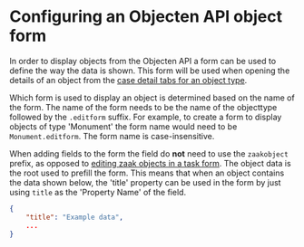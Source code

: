 # Configuring an Objecten API object form

In order to display objects from the Objecten API a form can be used to define the way the data is shown. This form
will be used when opening the details of an object from the 
[case detail tabs for an object type](/extending-valtimo/tabs/configure-tab-object-type.md).

Which form is used to display an object is determined based on the name of the form. The name of the form needs to be
the name of the objecttype followed by the `.editform` suffix. For example, to create a form to display objects of type
'Monument' the form name would need to be `Monument.editform`. The form name is case-insensitive.

When adding fields to the form the field do **not** need to use the `zaakobject` prefix, as opposed to 
[editing zaak objects in a task form](/reference/modules/form.md#zaakobjecten). The object data is the root used to
prefill the form. This means that when an object contains the data shown below, the 'title' property can be used in the 
form by just using `title` as the 'Property Name' of the field.

``` json
{
    "title": "Example data",
    ...
}
```
